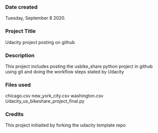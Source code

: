 ### Date created
Tuesday, September 8 2020.

### Project Title
Udacity project posting on github

### Description
This project includes posting the usbike_share python project in github using git and doing the workflow steps stated by Udacity

### Files used
chicago.csv
new_york_city.csv
washington.csv
Udacity_us_bikeshare_project_final.py

### Credits
This project initiaited by forking the udacity template repo

